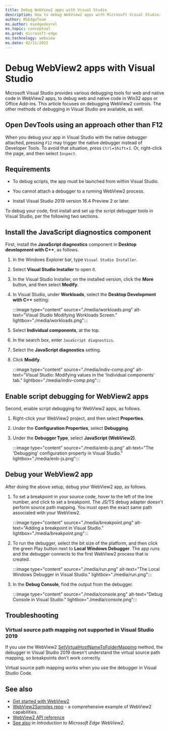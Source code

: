 ```yaml
---
title: Debug WebView2 apps with Visual Studio
description: How to debug WebView2 apps with Microsoft Visual Studio.
author: MSEdgeTeam
ms.author: msedgedevrel
ms.topic: conceptual
ms.prod: microsoft-edge
ms.technology: webview
ms.date: 02/11/2022
---
```

# Debug WebView2 apps with Visual Studio

Microsoft Visual Studio provides various debugging tools for web and native code in WebView2 apps, to debug web and native code in Win32 apps or Office Add-ins.  This article focuses on debugging WebView2 controls.  The other methods of debugging in Visual Studio are available, as well.


<!-- ====================================================================== -->
## Open DevTools using an approach other than F12

When you debug your app in Visual Studio with the native debugger attached, pressing `F12` may trigger the native debugger instead of Developer Tools.  To avoid that situation, press `Ctrl`+`Shift`+`I`.  Or, right-click the page, and then select `Inspect`.


<!-- ====================================================================== -->
## Requirements

*  To debug scripts, the app must be launched from within Visual Studio.

*  You cannot attach a debugger to a running WebView2 process.

*  Install Visual Studio 2019 version 16.4 Preview 2 or later.


To debug your code, first install and set up the script debugger tools in Visual Studio, per the following two sections.


<!-- ====================================================================== -->
## Install the JavaScript diagnostics component

First, install the **JavaScript diagnostics** component in **Desktop development with C++**, as follows.

1. In the Windows Explorer bar, type `Visual Studio Installer`.

1. Select **Visual Studio Installer** to open it.

1. In the Visual Studio Installer, on the installed version, click the **More** button, and then select **Modify**.

1. In Visual Studio, under **Workloads**, select the **Desktop Development with C++** setting:

   :::image type="content" source="./media/workloads.png" alt-text="Visual Studio Modifying Workloads Screen." lightbox="./media/workloads.png":::

1. Select **Individual components**, at the top.

1. In the search box, enter `JavaScript diagnostics`.

1. Select the **JavaScript diagnostics** setting.

1. Click **Modify**.

   :::image type="content" source="./media/indiv-comp.png" alt-text="Visual Studio: Modifying values in the 'Individual components' tab." lightbox="./media/indiv-comp.png":::


<!-- ====================================================================== -->
## Enable script debugging for WebView2 apps

Second, enable script debugging for WebView2 apps, as follows.

1. Right-click your WebView2 project, and then select **Properties**.

1. Under the **Configuration Properties**, select **Debugging**.

1. Under the **Debugger Type**, select **JavaScript (WebView2)**.

   :::image type="content" source="./media/enb-js.png" alt-text="The 'Debugging' configuration property in Visual Studio." lightbox="./media/enb-js.png":::


<!-- ====================================================================== -->
## Debug your WebView2 app

After doing the above setup, debug your WebView2 app, as follows.

1. To set a breakpoint in your source code, hover to the left of the line number, and click to set a breakpoint.  The JS/TS debug adapter doesn't perform source path mapping.  You must open the exact same path associated with your WebView2.

   :::image type="content" source="./media/breakpoint.png" alt-text="Adding a breakpoint in Visual Studio." lightbox="./media/breakpoint.png":::

1. To run the debugger, select the bit size of the platform, and then click the green Play button next to **Local Windows Debugger**.  The app runs and the debugger connects to the first WebView2 process that is created.

   :::image type="content" source="./media/run.png" alt-text="The Local Windows Debugger in Visual Studio." lightbox="./media/run.png":::

1. In the **Debug Console**, find the output from the debugger.

   :::image type="content" source="./media/console.png" alt-text="Debug Console in Visual Studio." lightbox="./media/console.png":::


<!-- ====================================================================== -->
## Troubleshooting

### Virtual source path mapping not supported in Visual Studio 2019

If you use the WebView2 [SetVirtualHostNameToFolderMapping](/dotnet/api/microsoft.web.webview2.core.corewebview2.setvirtualhostnametofoldermapping) method, the debugger in Visual Studio 2019 doesn't understand the virtual source path mapping, so breakpoints don't work correctly.

Virtual source path mapping works when you use the debugger in <!-- Visual Studio 2022 or? -->Visual Studio Code.


<!-- ====================================================================== -->
## See also

* [Get started with WebView2](../get-started/get-started.md)
* [WebView2Samples repo](https://github.com/MicrosoftEdge/WebView2Samples) - a comprehensive example of WebView2 capabilities.
* [WebView2 API reference](../webview2-api-reference.md)
* [See also](../index.md#see-also) in _Introduction to Microsoft Edge WebView2_.
